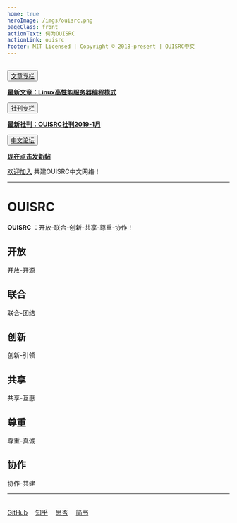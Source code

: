 ```yaml
---
home: true
heroImage: /imgs/ouisrc.png
pageClass: front
actionText: 何为OUISRC
actionLink: ouisrc
footer: MIT Licensed | Copyright © 2018-present | OUISRC中文
---
```

<br>

<div class="features">
  <div class="feature">
    <button class="new"><a href="/read/article/" >文章专栏</a></button>
    <p><a href="/read/article/2018/Linux-high performance-server.html" ><strong>最新文章：Linux高性能服务器编程模式</strong></a></p>
  </div>
  <div class="feature">
    <button class="new"><a href="/read/ouisrc/" >社刊专栏</a></button>
    <p><a href="/read/ouisrc/2019/1.html" ><strong >最新社刊：OUISRC社刊2019-1月</strong></a></p>
  </div>
  <div class="feature">
    <button class="new"><a href="https://github.com/ouisrc/forum/issues" target="_black">中文论坛</a></button>
    <p><a href="https://github.com/ouisrc/forum/issues/new" target="_black"><strong>现在点击发新帖</strong></a></p>
  </div>
</div>

<div id="join"><a href="https://github.com/ouisrc/Important/issues/1" target="_black">欢迎加入</a> 共建OUISRC中文网络！</div>

<hr>

# OUISRC

<strong>OUISRC</strong> ：开放-联合-创新-共享-尊重-协作！

<div class="features">
  <div class="feature">
    <h2>开放</h2>
    <p>开放-开源</p>
  </div>
  <div class="feature">
    <h2>联合</h2>
    <p>联合-团结</p>
  </div>
  <div class="feature">
    <h2>创新</h2>
    <p>创新-引领</p>
  </div>
  <div class="feature">
    <h2>共享</h2>
    <p>共享-互惠</p>
  </div>
  <div class="feature">
    <h2>尊重</h2>
    <p>尊重-真诚</p>
  </div>
  <div class="feature">
    <h2>协作</h2>
    <p>协作-共建</p>
  </div>
</div>

<hr><br>
<div>
    <a href="https://github.com/ouisrc" target="_black">GitHub</a>&emsp;
    <a href="#" target="_black">知乎</a>&emsp;
    <a href="#" target="_black">思否</a>&emsp;
    <a href="#" target="_black">简书</a>&emsp;
</div>

<br>
